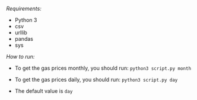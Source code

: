*Requirements:*
- Python 3
- csv
- urllib
- pandas
- sys

*How to run:*

- To get the gas prices monthly, you should run:
`python3 script.py month`

- To get the gas prices daily, you should run:
`python3 script.py day`

* The default value is `day` 
